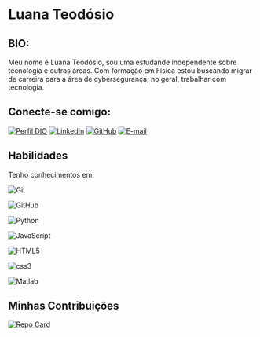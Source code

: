 # Luana Teodósio

## BIO:

Meu nome é Luana Teodósio, sou uma estudande independente sobre tecnologia e outras áreas. Com formação em Física estou buscando migrar de carreira para a área de cybersegurança, no geral, trabalhar com tecnologia.


## Conecte-se comigo:

[![Perfil DIO](https://img.shields.io/badge/-%20Perfil%20%20DIO-0077B5?style=for-the-badge&logo=gitbook&logoColor=white)](https://www.dio.me/users/luana_fadua)
[![LinkedIn](https://img.shields.io/badge/linkedin-%230077B5.svg?style=for-the-badge&logo=linkedin&logoColor=white)](www.linkedin.com/in/luanateodósio/)
[![GitHub](https://img.shields.io/badge/GitHub-0077B5?style=for-the-badge&logo=github&logoColor=white)](https://github.com/LuaTeo/)
[![E-mail](https://img.shields.io/badge/-Email-0077B5?style=for-the-badge&logo=microsoft-outlook&logoColor=white)](mailto:luana.fadua@hotmail.com)

## Habilidades
Tenho conhecimentos em:

![Git](https://img.shields.io/badge/git-DBA?style=for-the-badge&logo=git&logoColor=lfff)

![GitHub](https://img.shields.io/badge/GitHub-000?style=for-the-badge&logo=github&logoColor=30A3DC)

![Python](https://img.shields.io/badge/Python-DBA901?style=for-the-badge&logo=python&logoColor=lfff)

![JavaScript](https://img.shields.io/badge/JavaScript-0000FF?style=for-the-badge&logo=JavaScript)

![HTML5](https://img.shields.io/badge/HTML5-000?style=for-the-badge&logo=html5)

![css3](https://img.shields.io/badge/CSS3-000?style=for-the-badge&logo=css3&logoColor=264CE4)

![Matlab](https://img.shields.io/badge/Matlab-2E64FE?style=for-the-badge&logo=matlab&logoColor=0101DF)

## Minhas Contribuições

[![Repo Card](https://github-readme-stats.vercel.app/api/pin/?username=LuaTeo&repo=dio-lab-open-source&bg_color=000&border_color=30A3DC&show_icons=true&icon_color=30A3DC&title_color=E94D5F&text_color=FFF)](https://github.com/LuaTeo/dio-lab-open-source)